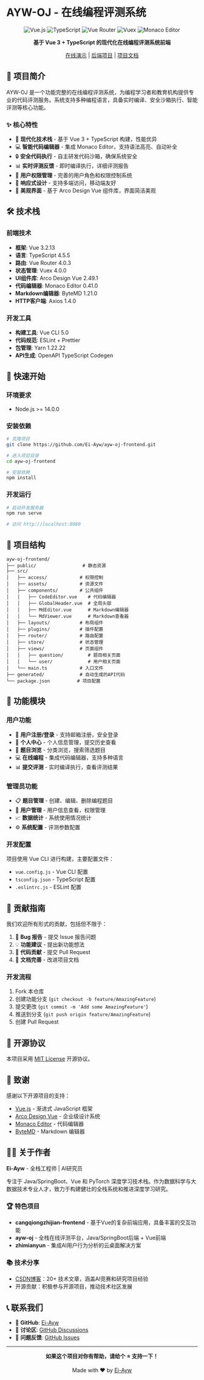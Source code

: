 # AYW-OJ - 在线编程评测系统

<div align="center">

![Vue.js](https://img.shields.io/badge/Vue.js-3.2.13-4FC08D?style=flat-square&logo=vue.js)
![TypeScript](https://img.shields.io/badge/TypeScript-4.5.5-3178C6?style=flat-square&logo=typescript)
![Vue Router](https://img.shields.io/badge/Vue%20Router-4.0.3-4FC08D?style=flat-square&logo=vue.js)
![Vuex](https://img.shields.io/badge/Vuex-4.0.0-4FC08D?style=flat-square&logo=vue.js)
![Monaco Editor](https://img.shields.io/badge/Monaco%20Editor-0.41.0-007ACC?style=flat-square&logo=visual-studio-code)

**基于 Vue 3 + TypeScript 的现代化在线编程评测系统前端**

[在线演示](#) | [后端项目](#) | [项目文档](#)

</div>

## 📖 项目简介

AYW-OJ 是一个功能完整的在线编程评测系统，为编程学习者和教育机构提供专业的代码评测服务。系统支持多种编程语言，具备实时编译、安全沙箱执行、智能评测等核心功能。

### ✨ 核心特性

- 🚀 **现代化技术栈** - 基于 Vue 3 + TypeScript 构建，性能优异
- 💻 **智能代码编辑器** - 集成 Monaco Editor，支持语法高亮、自动补全
- 🔒 **安全代码执行** - 自主研发代码沙箱，确保系统安全
- 📊 **实时评测反馈** - 即时编译执行，详细评测报告
- 👥 **用户权限管理** - 完善的用户角色和权限控制系统
- 📱 **响应式设计** - 支持多端访问，移动端友好
- 🎨 **美观界面** - 基于 Arco Design Vue 组件库，界面简洁美观

## 🛠️ 技术栈

### 前端技术
- **框架**: Vue 3.2.13
- **语言**: TypeScript 4.5.5
- **路由**: Vue Router 4.0.3
- **状态管理**: Vuex 4.0.0
- **UI组件库**: Arco Design Vue 2.49.1
- **代码编辑器**: Monaco Editor 0.41.0
- **Markdown编辑器**: ByteMD 1.21.0
- **HTTP客户端**: Axios 1.4.0

### 开发工具
- **构建工具**: Vue CLI 5.0
- **代码规范**: ESLint + Prettier
- **包管理**: Yarn 1.22.22
- **API生成**: OpenAPI TypeScript Codegen

## 🚀 快速开始

### 环境要求

- Node.js >= 14.0.0

### 安装依赖

```bash
# 克隆项目
git clone https://github.com/Ei-Ayw/ayw-oj-frontend.git

# 进入项目目录
cd ayw-oj-frontend

# 安装依赖
npm install
```

### 开发运行

```bash
# 启动开发服务器
npm run serve

# 访问 http://localhost:8080
```

## 📁 项目结构

```
ayw-oj-frontend/
├── public/                 # 静态资源
├── src/
│   ├── access/            # 权限控制
│   ├── assets/            # 资源文件
│   ├── components/        # 公共组件
│   │   ├── CodeEditor.vue    # 代码编辑器
│   │   ├── GlobalHeader.vue  # 全局头部
│   │   ├── MdEditor.vue      # Markdown编辑器
│   │   └── MdViewer.vue      # Markdown查看器
│   ├── layouts/           # 布局组件
│   ├── plugins/           # 插件配置
│   ├── router/            # 路由配置
│   ├── store/             # 状态管理
│   ├── views/             # 页面组件
│   │   ├── question/         # 题目相关页面
│   │   └── user/             # 用户相关页面
│   └── main.ts            # 入口文件
├── generated/             # 自动生成的API代码
└── package.json          # 项目配置
```

## 🎯 功能模块

### 用户功能
- 🔐 **用户注册/登录** - 支持邮箱注册，安全登录
- 👤 **个人中心** - 个人信息管理，提交历史查看
- 📝 **题目浏览** - 分类浏览，搜索筛选题目
- 💻 **在线编程** - 集成代码编辑器，支持多种语言
- 📊 **提交评测** - 实时编译执行，查看评测结果

### 管理员功能
- 📋 **题目管理** - 创建、编辑、删除编程题目
- 👥 **用户管理** - 用户信息查看，权限管理
- 📈 **数据统计** - 系统使用情况统计
- ⚙️ **系统配置** - 评测参数配置

### 开发配置

项目使用 Vue CLI 进行构建，主要配置文件：

- `vue.config.js` - Vue CLI 配置
- `tsconfig.json` - TypeScript 配置
- `.eslintrc.js` - ESLint 配置

## 🤝 贡献指南

我们欢迎所有形式的贡献，包括但不限于：

1. 🐛 **Bug 报告** - 提交 Issue 报告问题
2. 💡 **功能建议** - 提出新功能想法
3. 🔧 **代码贡献** - 提交 Pull Request
4. 📖 **文档完善** - 改进项目文档

### 开发流程

1. Fork 本仓库
2. 创建功能分支 (`git checkout -b feature/AmazingFeature`)
3. 提交更改 (`git commit -m 'Add some AmazingFeature'`)
4. 推送到分支 (`git push origin feature/AmazingFeature`)
5. 创建 Pull Request

## 📄 开源协议

本项目采用 [MIT License](LICENSE) 开源协议。

## 🙏 致谢

感谢以下开源项目的支持：

- [Vue.js](https://vuejs.org/) - 渐进式 JavaScript 框架
- [Arco Design Vue](https://arco.design/vue/) - 企业级设计系统
- [Monaco Editor](https://microsoft.github.io/monaco-editor/) - 代码编辑器
- [ByteMD](https://github.com/bytedance/bytemd) - Markdown 编辑器

## 👨‍💻 关于作者

**Ei-Ayw** - 全栈工程师 | AI研究员

专注于 Java/SpringBoot、Vue 和 PyTorch 深度学习技术栈。作为数据科学与大数据技术专业人才，致力于构建健壮的全栈系统和推进深度学习研究。

### 🏆 特色项目
- **cangqiongzhijian-frontend** - 基于Vue的复杂前端应用，具备丰富的交互功能
- **ayw-oj** - 全栈在线评测平台，Java/SpringBoot后端 + Vue前端
- **zhimianyun** - 集成AI用户行为分析的云桌面解决方案

### 📚 技术分享
- [CSDN博客](https://blog.csdn.net/2301_79433391?type=blog)：20+ 技术文章，涵盖AI竞赛和研究项目经验
- 开源贡献：积极参与开源项目，推动技术社区发展

## 📞 联系我们

- 🔗 **GitHub**: [Ei-Ayw](https://github.com/Ei-Ayw)
- 💬 **讨论区**: [GitHub Discussions](#)
- 🐛 **问题反馈**: [GitHub Issues](#)

---

<div align="center">

**如果这个项目对你有帮助，请给个 ⭐️ 支持一下！**

Made with ❤️ by [Ei-Ayw](https://github.com/Ei-Ayw)

</div>
